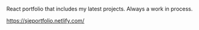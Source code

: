 React portfolio that includes my latest projects. Always a work in process.

https://sjeportfolio.netlify.com/